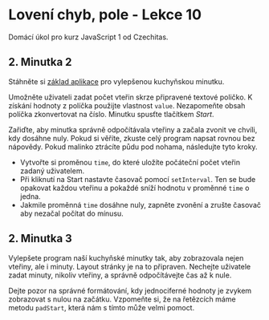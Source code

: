 # Lovení chyb, pole - Lekce 10

Domácí úkol pro kurz JavaScript 1 od Czechitas.

## 2. Minutka 2

Stáhněte si [základ aplikace](https://github.com/Czechitas-podklady-WEB/minutka-2-zadani/archive/refs/heads/main.zip) pro vylepšenou kuchyňskou minutku.

Umožněte uživateli zadat počet vteřin skrze připravené textové poličko. K získání hodnoty z políčka použijte vlastnost `value`. Nezapomeňte obsah políčka zkonvertovat na číslo. Minutku spusťte tlačítkem *Start*.

Zařiďte, aby minutka správně odpočítávala vteřiny a začala zvonit ve chvíli, kdy dosáhne nuly. Pokud si věříte, zkuste celý program napsat rovnou bez nápovědy. Pokud malinko ztrácíte půdu pod nohama, následujte tyto kroky.

- Vytvořte si proměnou `time`, do které uložíte počáteční počet vteřin zadaný uživatelem.
- Při kliknutí na Start nastavte časovač pomocí `setInterval`. Ten se bude opakovat každou vteřinu a pokaždé sníží hodnotu v proměnné `time` o jedna.
- Jakmile proměnná `time` dosáhne nuly, zapněte zvonění a zrušte časovač aby nezačal počítat do mínusu.

## 2. Minutka 3

Vylepšete program naší kuchyňské minutky tak, aby zobrazovala nejen vteřiny, ale i minuty. Layout stránky je na to připraven. Nechejte uživatele zadat minuty, nikoliv vteřiny, a správně odpočítávejte čas až k nule.

Dejte pozor na správné formátování, kdy jednociferné hodnoty je zvykem zobrazovat s nulou na začátku. Vzpomeňte si, že na řetězcích máme metodu `padStart`, která nám s tímto může velmi pomoct.
